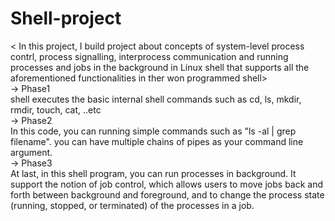 # Shell-project
< In this project, I build project about concepts of system-level process contrl, process signalling, interprocess communication and running processes and jobs in the background in Linux shell that supports all the aforementioned functionalities in ther won programmed shell>                                                       
-> Phase1                                                                             
shell executes the basic internal shell commands such as cd, ls, mkdir, rmdir, touch, cat, ..etc                        
-> Phase2                                                                           
In this code, you can running simple commands such as "ls -al | grep filename". you can have multiple chains of pipes as your command line argument.                                                      
-> Phase3                                                                                       
At last, in this shell program, you can run processes in background. It support the notion of job control, which allows users to move jobs back and forth between background and foreground, and to change the process state (running, stopped, or terminated) of the processes in a job.

